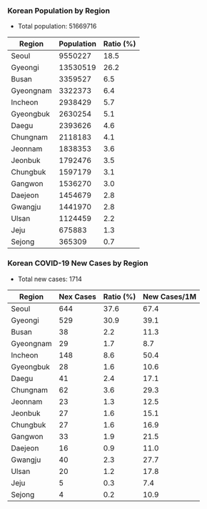 ### Korean Population by Region
* Total population: 51669716

| Region | Population | Ratio (%) |
| ------ | ---------- | --------- |
| Seoul | 9550227 | 18.5 |
| Gyeongi | 13530519 | 26.2 |
| Busan | 3359527 | 6.5 |
| Gyeongnam | 3322373 | 6.4 |
| Incheon | 2938429 | 5.7 |
| Gyeongbuk | 2630254 | 5.1 |
| Daegu | 2393626 | 4.6 |
| Chungnam | 2118183 | 4.1 |
| Jeonnam | 1838353 | 3.6 |
| Jeonbuk | 1792476 | 3.5 |
| Chungbuk | 1597179 | 3.1 |
| Gangwon | 1536270 | 3.0 |
| Daejeon | 1454679 | 2.8 |
| Gwangju | 1441970 | 2.8 |
| Ulsan | 1124459 | 2.2 |
| Jeju | 675883 | 1.3 |
| Sejong | 365309 | 0.7 |

### Korean COVID-19 New Cases by Region
* Total new cases: 1714

| Region | Nex Cases | Ratio (%) | New Cases/1M |
| ------ | ---------- | --------- | --------- |
| Seoul | 644 | 37.6 |67.4 |
| Gyeongi | 529 | 30.9 |39.1 |
| Busan | 38 | 2.2 |11.3 |
| Gyeongnam | 29 | 1.7 |8.7 |
| Incheon | 148 | 8.6 |50.4 |
| Gyeongbuk | 28 | 1.6 |10.6 |
| Daegu | 41 | 2.4 |17.1 |
| Chungnam | 62 | 3.6 |29.3 |
| Jeonnam | 23 | 1.3 |12.5 |
| Jeonbuk | 27 | 1.6 |15.1 |
| Chungbuk | 27 | 1.6 |16.9 |
| Gangwon | 33 | 1.9 |21.5 |
| Daejeon | 16 | 0.9 |11.0 |
| Gwangju | 40 | 2.3 |27.7 |
| Ulsan | 20 | 1.2 |17.8 |
| Jeju | 5 | 0.3 |7.4 |
| Sejong | 4 | 0.2 |10.9 |